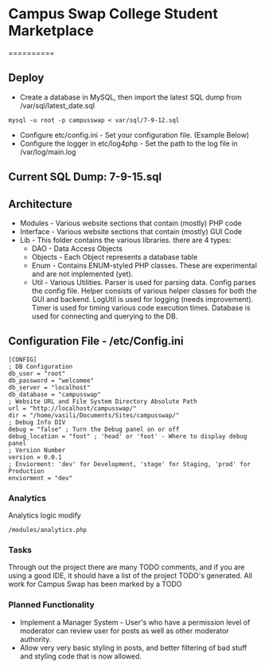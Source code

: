 # Campus Swap College Student Marketplace
==========

## Deploy
* Create a database in MySQL, then import the latest SQL dump from /var/sql/latest_date.sql
```
mysql -u root -p campusswap < var/sql/7-9-12.sql
```
* Configure etc/config.ini - Set your configuration file. (Example Below)
* Configure the logger in etc/log4php - Set the path to the log file in /var/log/main.log

## Current SQL Dump: 7-9-15.sql

## Architecture
* Modules - Various website sections that contain (mostly) PHP code
* Interface - Various website sections that contain (mostly) GUI Code
* Lib - This folder contains the various libraries. there are 4 types: 
  * DAO - Data Access Objects
  * Objects - Each Object represents a database table
  * Enum - Contains ENUM-styled PHP classes. These are experimental and are not implemented (yet).
  * Util - Various Utilities. Parser is used for parsing data. Config parses the config file. Helper consists of various helper classes for both the GUI and backend. LogUtil is used for logging (needs improvement). Timer is used for timing various code execution times. Database is used for connecting and querying to the DB.

## Configuration File - /etc/Config.ini
```
[CONFIG]
; DB Configuration
db_user = "root"
db_password = "welcomee"
db_server = "localhost"
db_database = "campusswap"
; Website URL and File System Directory Absolute Path
url = "http://localhost/campusswap/"
dir = "/home/vasili/Documents/Sites/campusswap/"
; Debug Info DIV
debug = "false" ; Turn the Debug panel on or off
debug_location = "foot" ; 'head' or 'foot' - Where to display debug panel
; Version Number
version = 0.0.1
; Enviorment: 'dev' for Development, 'stage' for Staging, 'prod' for Production
enviorment = "dev"
```

### Analytics
Analytics logic modify 
```
/modules/analytics.php
```

### Tasks

Through out the project there are many TODO comments, and if you are using a good IDE, it should have a list of the project TODO's generated.
All work for Campus Swap has been marked by a TODO

### Planned Functionality
* Implement a Manager System - User's who have a permission level of moderator can review user for posts as well as other moderator authority.
* Allow very very basic styling in posts, and better filtering of bad stuff and styling code that is now allowed.

